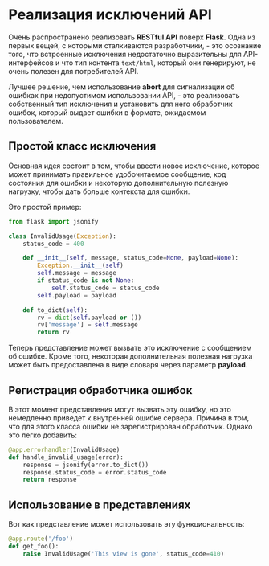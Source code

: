 # Реализация исключений API

Очень распространено реализовать **RESTful API** поверх **Flask**. Одна из первых вещей, с которыми сталкиваются разработчики, - это осознание того, что встроенные исключения недостаточно выразительны для API-интерфейсов и что тип контента `text/html`, который они генерируют, не очень полезен для потребителей API.

Лучшее решение, чем использование **abort** для сигнализации об ошибках при недопустимом использовании API, - это реализовать собственный тип исключения и установить для него обработчик ошибок, который выдает ошибки в формате, ожидаемом пользователем.

## Простой класс исключения

Основная идея состоит в том, чтобы ввести новое исключение, которое может принимать правильное удобочитаемое сообщение, код состояния для ошибки и некоторую дополнительную полезную нагрузку, чтобы дать больше контекста для ошибки.

Это простой пример:

```python
from flask import jsonify

class InvalidUsage(Exception):
    status_code = 400

    def __init__(self, message, status_code=None, payload=None):
        Exception.__init__(self)
        self.message = message
        if status_code is not None:
            self.status_code = status_code
        self.payload = payload

    def to_dict(self):
        rv = dict(self.payload or ())
        rv['message'] = self.message
        return rv
```

Теперь представление может вызвать это исключение с сообщением об ошибке. Кроме того, некоторая дополнительная полезная нагрузка может быть предоставлена в виде словаря через параметр **payload**.

## Регистрация обработчика ошибок

В этот момент представления могут вызвать эту ошибку, но это немедленно приведет к внутренней ошибке сервера. Причина в том, что для этого класса ошибки не зарегистрирован обработчик. Однако это легко добавить:

```python
@app.errorhandler(InvalidUsage)
def handle_invalid_usage(error):
    response = jsonify(error.to_dict())
    response.status_code = error.status_code
    return response
```

## Использование в представлениях

Вот как представление может использовать эту функциональность:

```python
@app.route('/foo')
def get_foo():
    raise InvalidUsage('This view is gone', status_code=410)
```

